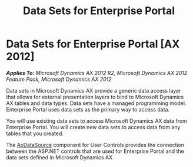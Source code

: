 ﻿---
title: Data Sets for Enterprise Portal
TOCTitle: Data Sets for Enterprise Portal
ms:assetid: e304b14d-7c58-4567-8897-730ea492161e
ms:mtpsurl: https://msdn.microsoft.com/en-us/library/Cc653218(v=AX.60)
ms:contentKeyID: 35246166
ms.date: 11/07/2012
mtps_version: v=AX.60
---

# Data Sets for Enterprise Portal [AX 2012]


_**Applies To:** Microsoft Dynamics AX 2012 R2, Microsoft Dynamics AX 2012 Feature Pack, Microsoft Dynamics AX 2012_

Data sets in Microsoft Dynamics AX provide a generic data access layer that allows for external presentation layers to bind to Microsoft Dynamics AX tables and data types. Data sets have a managed programming model. Enterprise Portal uses data sets as the primary way to access data.

You will use existing data sets to access Microsoft Dynamics AX data from Enterprise Portal. You will create new data sets to access data from any tables that you created.

The [AxDataSource](axdatasource.md) component for User Controls provides the connection between the ASP.NET controls that are used for Enterprise Portal and the data sets defined in Microsoft Dynamics AX.

